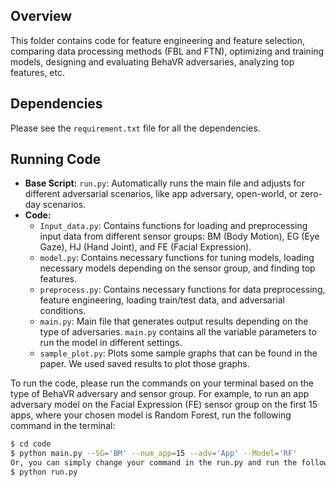 
## Overview

This folder contains code for feature engineering and feature selection, comparing data processing methods (FBL and FTN), optimizing and training models, designing and evaluating BehaVR adversaries, analyzing top features, etc.

## Dependencies
Please see the `requirement.txt` file for all the dependencies.

## Running Code
- **Base Script:** `run.py`: Automatically runs the main file and adjusts for different adversarial scenarios, like app adversary, open-world, or zero-day scenarios.
- **Code:**
  - `Input_data.py`: Contains functions for loading and preprocessing input data from different sensor groups: BM (Body Motion), EG (Eye Gaze), HJ (Hand Joint), and FE (Facial Expression).
  - `model.py`: Contains necessary functions for tuning models, loading necessary models depending on the sensor group, and finding top features.
  - `preprocess.py`: Contains necessary functions for data preprocessing, feature engineering, loading train/test data, and adversarial conditions.
  - `main.py`: Main file that generates output results depending on the type of adversaries. `main.py` contains all the variable parameters to run the model in different settings.
  - `sample_plot.py`: Plots some sample graphs that can be found in the paper. We used saved results to plot those graphs.

To run the code, please run the commands on your terminal based on the type of BehaVR adversary and sensor group. For example, to run an app adversary model on the Facial Expression (FE) sensor group on the first 15 apps, where your chosen model is Random Forest, run the following command in the terminal:

```bash
$ cd code
$ python main.py --SG='BM' --num_app=15 --adv='App' --Model='RF'
Or, you can simply change your command in the run.py and run the following command in the terminal:
$ python run.py

